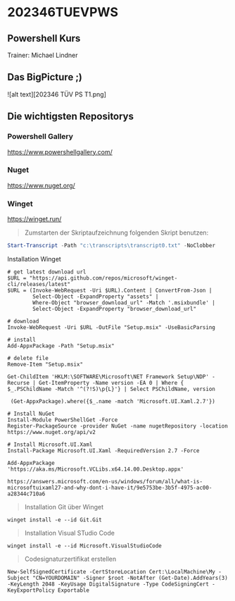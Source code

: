 # 202346TUEVPWS
## Powershell Kurs
Trainer: Michael Lindner
## Das BigPicture ;)
![alt text][202346 TÜV PS T1.png]
## Die wichtigsten Repositorys
### Powershell Gallery
https://www.powershellgallery.com/
### Nuget
https://www.nuget.org/
### Winget
https://winget.run/

>Zumstarten der Skriptaufzeichnung folgenden Skript benutzen:
``` powershell
Start-Transcript -Path "c:\transcripts\transcript0.txt" -NoClobber
```
Installation Winget
```
# get latest download url
$URL = "https://api.github.com/repos/microsoft/winget-cli/releases/latest"
$URL = (Invoke-WebRequest -Uri $URL).Content | ConvertFrom-Json |
        Select-Object -ExpandProperty "assets" |
        Where-Object "browser_download_url" -Match '.msixbundle' |
        Select-Object -ExpandProperty "browser_download_url"

# download
Invoke-WebRequest -Uri $URL -OutFile "Setup.msix" -UseBasicParsing

# install
Add-AppxPackage -Path "Setup.msix"

# delete file
Remove-Item "Setup.msix"

```

```
Get-ChildItem 'HKLM:\SOFTWARE\Microsoft\NET Framework Setup\NDP' -Recurse | Get-ItemProperty -Name version -EA 0 | Where { $_.PSChildName -Match '^(?!S)\p{L}'} | Select PSChildName, version
```

```
 (Get-AppxPackage).where({$_.name -match 'Microsoft.UI.Xaml.2.7'}) 
 ```

 ```
 # Install NuGet
Install-Module PowerShellGet -Force
Register-PackageSource -provider NuGet -name nugetRepository -location https://www.nuget.org/api/v2

# Install Microsoft.UI.Xaml 
Install-Package Microsoft.UI.Xaml -RequiredVersion 2.7 -Force

Add-AppxPackage 'https://aka.ms/Microsoft.VCLibs.x64.14.00.Desktop.appx'

```

```
https://answers.microsoft.com/en-us/windows/forum/all/what-is-microsoftuixaml27-and-why-dont-i-have-it/9e5753be-3b5f-4975-ac00-a28344c710a6
```


>Installation Git über Winget
```
winget install -e --id Git.Git
```

>Installation Visual STudio Code
```
winget install -e --id Microsoft.VisualStudioCode
```
>Codesignaturzertifikat erstellen
```
New-SelfSignedCertificate -CertStoreLocation Cert:\LocalMachine\My -Subject "CN=YOURDOMAIN" -Signer $root -NotAfter (Get-Date).AddYears(3) -KeyLength 2048 -KeyUsage DigitalSignature -Type CodeSigningCert -KeyExportPolicy Exportable
```
